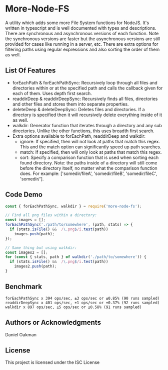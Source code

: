 
# More-Node-FS

A utility which adds some more File System functions for NodeJS. It's written in typescript and is well documented with types and descriptions. There are synchronous and asynchronous versions of each function. Note the synchronous versions are faster but the asynchronous versions are still provided for cases like running in a server, etc. There are extra options for filtering paths using regular expressions and also sorting the order of them as well.

## List Of Features

- forEachPath & forEachPathSync:
Recursively loop through all files and directories within or at the specified path and calls the callback given for each of them. Uses depth first search.
- readdirDeep & readdirDeepSync:
Recursively finds all files, directories and other files and stores them into separate properties.
- deleteDeep & deleteDeepSync:
Deletes files and directories. If a directory is specified then it will recursively delete everything inside of it as well.
- walkdir: Generator function that iterates through a directory and any sub directories. Unlike the other functions, this uses breadth first search.
- Extra options available to forEachPath, readdirDeep and walkdir:
  - ignore: If specified, then will not look at paths that match this regex. This and the match option can significantly speed up path searches.
  - match: If specified, then will only look at paths that match this regex.
  - sort: Specify a comparison function that is used when sorting each found directory. Note: the paths inside of a directory will still come before the directory itself, no matter what the comparison function does. For example: ['somedir/fileA', 'somedir/fileB', 'somedir/fileC', 'somedir/'].

## Code Demo

```js
const { forEachPathSync, walkdir } = require('more-node-fs');

// Find all png files within a directory:
const images = [];
forEachPathSync('./path/to/somewhere', (path, stats) => {
  if (stats.isFile() &&  /\.png$/i.test(path))
    images.push(path);
});

// Same thing but using walkdir:
const images2 = [];
for (const { stats, path } of walkdir('./path/to/somewhere')) {
  if (stats.isFile() &&  /\.png$/i.test(path))
    images2.push(path);
}
```

## Benchmark

`forEachPathSync x 394 ops/sec, ±3 ops/sec or ±0.85% (90 runs sampled)`
`readdirDeepSync x 401 ops/sec, ±1 ops/sec or ±0.37% (92 runs sampled)`
`walkdir x 897 ops/sec, ±5 ops/sec or ±0.58% (91 runs sampled)`

## Authors or Acknowledgments

Daniel Oakman

## License

This project is licensed under the ISC License
